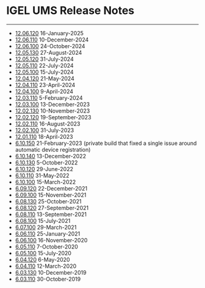 
# IGEL UMS Release Notes

-----

- [12.06.120](Readme-12.06.120.txt) 16-January-2025
- [12.06.110](Readme-12.06.110.txt) 10-December-2024
- [12.06.100](Readme-12.06.100.txt) 24-October-2024
- [12.05.130](Readme-12.05.130.txt) 27-August-2024
- [12.05.120](Readme-12.05.120.txt) 31-July-2024
- [12.05.110](Readme-12.05.110.txt) 22-July-2024
- [12.05.100](Readme-12.05.100.txt) 15-July-2024
- [12.04.120](Readme-12.04.120.txt) 21-May-2024
- [12.04.110](Readme-12.04.110.txt) 23-April-2024
- [12.04.100](Readme-12.04.100.txt) 9-April-2024
- [12.03.110](Readme-12.03.110.txt) 5-February-2024
- [12.03.100](Readme-12.03.100.txt) 13-December-2023
- [12.02.130](Readme-12.02.130.txt) 10-November-2023
- [12.02.120](Readme-12.02.120.txt) 19-September-2023
- [12.02.110](Readme-12.02.110.txt) 16-August-2023
- [12.02.100](Readme-12.02.100.txt) 31-July-2023
- [12.01.110](Readme-12.01.110.txt) 18-April-2023
- [6.10.150](Readme-6.10.150.txt) 21-February-2023 (private build that fixed a single issue around automatic device registration)
- [6.10.140](Readme-6.10.140.txt) 13-December-2022
- [6.10.130](Readme-6.10.130.txt) 5-October-2022
- [6.10.120](Readme-6.10.120.txt) 29-June-2022
- [6.10.110](Readme-6.10.110.txt) 31-May-2022
- [6.10.100](Readme-6.10.100.txt) 15-March-2022
- [6.09.120](Readme-6.09.120.txt) 22-December-2021
- [6.09.100](Readme-6.09.100.txt) 15-November-2021
- [6.08.130](Readme-6.08.130.txt) 25-October-2021
- [6.08.120](Readme-6.08.120.txt) 27-September-2021
- [6.08.110](Readme-6.08.110.txt) 13-September-2021
- [6.08.100](Readme-6.08.100.txt) 15-July-2021
- [6.07.100](Readme-6.07.100.txt) 29-March-2021
- [6.06.110](Readme-6.06.110.txt) 25-January-2021
- [6.06.100](Readme-6.06.100.txt) 16-November-2020
- [6.05.110](Readme-6.05.110.txt) 7-October-2020
- [6.05.100](Readme-6.05.100.txt) 15-July-2020
- [6.04.120](Readme-6.04.120.txt) 6-May-2020
- [6.04.110](Readme-6.04.110.txt) 12-March-2020
- [6.03.130](Readme-6.03.130.txt) 10-December-2019
- [6.03.110](Readme-6.03.110.txt) 30-October-2019
